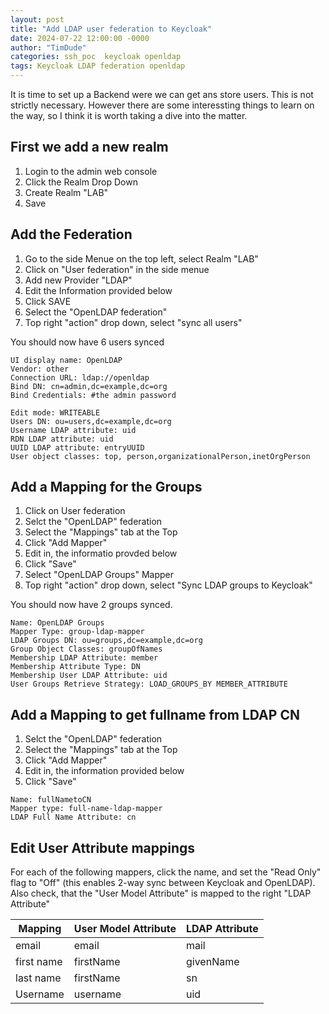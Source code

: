 ```yaml
---
layout: post
title: "Add LDAP user federation to Keycloak"
date: 2024-07-22 12:00:00 -0000
author: "TimDude"
categories: ssh_poc  keycloak openldap
tags: Keycloak LDAP federation openldap
---
```


It is time to set up a Backend were we can get ans store users. This is not strictly necessary.
However there are some interessting things to learn on the way, so I think it is worth taking a dive into the matter.

## First we add a new realm
1. Login to the admin web console
2. Click the Realm Drop Down
3. Create Realm "LAB"
4. Save

## Add the Federation
1. Go to the side Menue on the top left, select Realm "LAB"
2. Click on "User federation" in the side menue
3. Add new Provider "LDAP"
4. Edit the Information provided below
5. Click SAVE
6. Select the "OpenLDAP federation"
7. Top right "action" drop down, select "sync all users"

You should now have 6 users synced
   
~~~
UI display name: OpenLDAP
Vendor: other
Connection URL: ldap://openldap
Bind DN: cn=admin,dc=example,dc=org
Bind Credentials: #the admin password

Edit mode: WRITEABLE
Users DN: ou=users,dc=example,dc=org
Username LDAP attribute: uid
RDN LDAP attribute: uid
UUID LDAP attribute: entryUUID
User object classes: top, person,organizationalPerson,inetOrgPerson
~~~

## Add a Mapping for the Groups
1. Click on User federation
2. Selct the "OpenLDAP" federation
3. Select the "Mappings" tab at the Top
4. Click "Add Mapper"
5. Edit in, the informatio provded below
6. Click "Save"
7. Select "OpenLDAP Groups" Mapper
8. Top right "action" drop down, select "Sync LDAP groups to Keycloak"

You should now have 2 groups synced.

~~~
Name: OpenLDAP Groups
Mapper Type: group-ldap-mapper
LDAP Groups DN: ou=groups,dc=example,dc=org
Group Object Classes: groupOfNames
Membership LDAP Attribute: member
Membership Attribute Type: DN
Membership User LDAP Attribute: uid
User Groups Retrieve Strategy: LOAD_GROUPS_BY MEMBER_ATTRIBUTE
~~~

## Add a Mapping to get fullname from LDAP CN
1. Selct the "OpenLDAP" federation
2. Select the "Mappings" tab at the Top
3. Click "Add Mapper"
4. Edit in, the information provided below
5. Click "Save"
   
~~~
Name: fullNametoCN
Mapper type: full-name-ldap-mapper
LDAP Full Name Attribute: cn
~~~

## Edit User Attribute mappings
For each of the following mappers, click the name, and set the "Read Only" flag to "Off" (this enables 2-way sync between Keycloak and OpenLDAP). Also check, that the "User Model Attribute" is mapped to the right "LDAP Attribute"

| Mapping | User Model Attribute| LDAP Attribute|
|-------|------|------|
| email | email | mail |
| first name | firstName | givenName |
| last name | firstName | sn |
| Username | username | uid |

